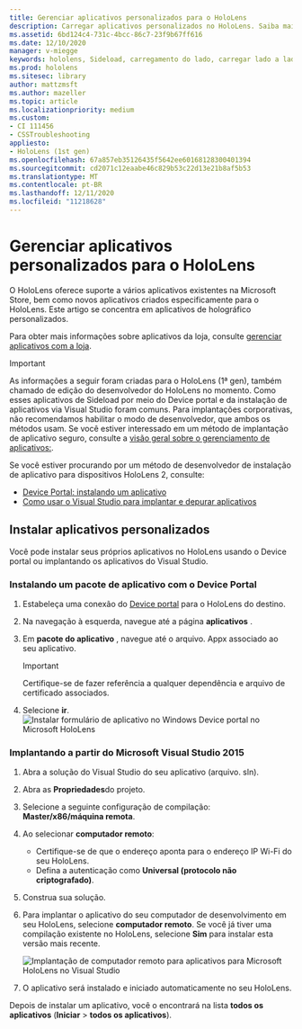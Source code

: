 ```yaml
---
title: Gerenciar aplicativos personalizados para o HoloLens
description: Carregar aplicativos personalizados no HoloLens. Saiba mais sobre como instalar e desinstalar os aplicativos do holográfico.
ms.assetid: 6bd124c4-731c-4bcc-86c7-23f9b67ff616
ms.date: 12/10/2020
manager: v-miegge
keywords: hololens, Sideload, carregamento do lado, carregar lado a lado, loja, UWP, aplicativo, instalar
ms.prod: hololens
ms.sitesec: library
author: mattzmsft
ms.author: mazeller
ms.topic: article
ms.localizationpriority: medium
ms.custom:
- CI 111456
- CSSTroubleshooting
appliesto:
- HoloLens (1st gen)
ms.openlocfilehash: 67a857eb35126435f5642ee60168128300401394
ms.sourcegitcommit: cd2071c12eaabe46c829b53c22d13e21b8af5b53
ms.translationtype: MT
ms.contentlocale: pt-BR
ms.lasthandoff: 12/11/2020
ms.locfileid: "11218628"
---
```

# Gerenciar aplicativos personalizados para o HoloLens

O HoloLens oferece suporte a vários aplicativos existentes na Microsoft Store, bem como novos aplicativos criados especificamente para o HoloLens. Este artigo se concentra em aplicativos de holográfico personalizados.  

Para obter mais informações sobre aplicativos da loja, consulte [gerenciar aplicativos com a loja](holographic-store-apps.md).

> [!IMPORTANT]
> As informações a seguir foram criadas para o HoloLens (1ª gen), também chamado de edição do desenvolvedor do HoloLens no momento. Como esses aplicativos de Sideload por meio do Device portal e da instalação de aplicativos via Visual Studio foram comuns. Para implantações corporativas, não recomendamos habilitar o modo de desenvolvedor, que ambos os métodos usam. Se você estiver interessado em um método de implantação de aplicativo seguro, consulte a [visão geral sobre o gerenciamento de aplicativos:](app-deploy-overview.md).
>
> Se você estiver procurando por um método de desenvolvedor de instalação de aplicativo para dispositivos HoloLens 2, consulte:
> - [Device Portal: instalando um aplicativo](https://docs.microsoft.com/windows/mixed-reality/develop/platform-capabilities-and-apis/using-the-windows-device-portal#installing-an-app)
> - [Como usar o Visual Studio para implantar e depurar aplicativos](https://docs.microsoft.com/windows/mixed-reality/develop/platform-capabilities-and-apis/using-visual-studio)

## Instalar aplicativos personalizados

Você pode instalar seus próprios aplicativos no HoloLens usando o Device portal ou implantando os aplicativos do Visual Studio.

### Instalando um pacote de aplicativo com o Device Portal

1. Estabeleça uma conexão do [Device portal](https://docs.microsoft.com/windows/mixed-reality/using-the-windows-device-portal) para o HoloLens do destino.
1. Na navegação à esquerda, navegue até a página **aplicativos** .
1. Em **pacote do aplicativo** , navegue até o arquivo. Appx associado ao seu aplicativo.
   > [!IMPORTANT]
   > Certifique-se de fazer referência a qualquer dependência e arquivo de certificado associados.

1. Selecione **ir**.
   ![Instalar formulário de aplicativo no Windows Device portal no Microsoft HoloLens](images/deviceportal-appmanager.jpg)

### Implantando a partir do Microsoft Visual Studio 2015

1. Abra a solução do Visual Studio do seu aplicativo (arquivo. sln).
1. Abra as **Propriedades**do projeto.
1. Selecione a seguinte configuração de compilação: **Master/x86/máquina remota**.
1. Ao selecionar **computador remoto**:
   - Certifique-se de que o endereço aponta para o endereço IP Wi-Fi do seu HoloLens.
   - Defina a autenticação como **Universal (protocolo não criptografado)**.
1. Construa sua solução.
1. Para implantar o aplicativo do seu computador de desenvolvimento em seu HoloLens, selecione **computador remoto**. Se você já tiver uma compilação existente no HoloLens, selecione **Sim** para instalar esta versão mais recente.  

   ![Implantação de computador remoto para aplicativos para Microsoft HoloLens no Visual Studio](images/vs2015-remotedeployment.jpg)  
1. O aplicativo será instalado e iniciado automaticamente no seu HoloLens.

Depois de instalar um aplicativo, você o encontrará na lista **todos os aplicativos** (**Iniciar**  >  **todos os aplicativos**).

